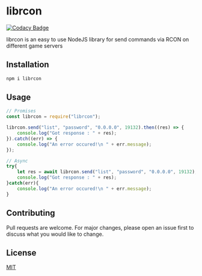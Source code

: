 # librcon

[![Codacy Badge](https://api.codacy.com/project/badge/Grade/2e105a99c91d486b9971eea79bd005a0)](https://app.codacy.com/manual/Seyz123/librcon?utm_source=github.com&utm_medium=referral&utm_content=Seyz123/librcon&utm_campaign=Badge_Grade_Dashboard)

librcon is an easy to use NodeJS library for send commands via RCON on different game servers

## Installation

```bash
npm i librcon
```

## Usage

```js
// Promises
const librcon = require("librcon");

librcon.send("list", "password", "0.0.0.0", 19132).then((res) => {
	console.log("Got response : " + res);
}).catch((err) => {
	console.log("An error occured!\n " + err.message);
});

// Async
try{
    let res = await librcon.send("list", "password", "0.0.0.0", 19132);
    console.log("Got response : " + res);
}catch(err){
    console.log("An error occured!\n " + err.message);
}
```

## Contributing
Pull requests are welcome. For major changes, please open an issue first to discuss what you would like to change.

## License
[MIT](https://choosealicense.com/licenses/mit/)
